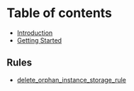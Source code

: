 # Table of contents

* [Introduction](README.md)
* [Getting Started](setup.md)

## Rules​

* [delete\_orphan\_instance\_storage\_rule](rules/delete_orphan_instance_storage_rule.md)

